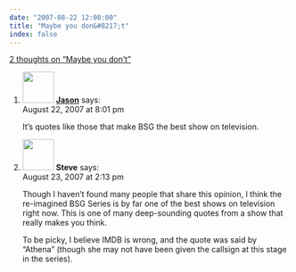 ```yaml
---
date: "2007-08-22 12:00:00"
title: "Maybe you don&#8217;t"
index: false
---
```


[2 thoughts on &ldquo;Maybe you don&#8217;t&rdquo;](/lemire/blog/2007/08-22-maybe-you-dont)

<ol class="comment-list">
<li id="comment-49455" class="comment even thread-even depth-1">
<div class="comment-author vcard">
<img alt src="https://secure.gravatar.com/avatar/ebec6abd2b9f1eb4de865aed01242171?s=56&#038;d=mm&#038;r=g" srcset="https://secure.gravatar.com/avatar/ebec6abd2b9f1eb4de865aed01242171?s=112&#038;d=mm&#038;r=g 2x" class="avatar avatar-56 photo" height="56" width="56" decoding="async" /> <b class="fn"><a href="http://mendicantbug.com" class="url" rel="ugc external nofollow">Jason</a></b> <span class="says">says:</span> </div>
<div class="comment-metadata"><time datetime="2007-08-22T20:01:26+00:00">August 22, 2007 at 8:01 pm</time></a> </div>
<div class="comment-content">
<p>It&rsquo;s quotes like those that make BSG the best show on television.</p>
</div>
</li>
<li id="comment-49456" class="comment odd alt thread-odd thread-alt depth-1">
<div class="comment-author vcard">
<img alt src="https://secure.gravatar.com/avatar/66291c4ba5e49be74e0e0b534b69534f?s=56&#038;d=mm&#038;r=g" srcset="https://secure.gravatar.com/avatar/66291c4ba5e49be74e0e0b534b69534f?s=112&#038;d=mm&#038;r=g 2x" class="avatar avatar-56 photo" height="56" width="56" decoding="async" /> <b class="fn">Steve</b> <span class="says">says:</span> </div>
<div class="comment-metadata"><time datetime="2007-08-23T14:13:55+00:00">August 23, 2007 at 2:13 pm</time></a> </div>
<div class="comment-content">
<p>Though I haven&rsquo;t found many people that share this opinion, I think the re-imagined BSG Series is by far one of the best shows on television right now. This is one of many deep-sounding quotes from a show that really makes you think.</p>
<p>To be picky, I believe IMDB is wrong, and the quote was said by &ldquo;Athena&rdquo; (though she may not have been given the callsign at this stage in the series).</p>
</div>
</li>
</ol>
